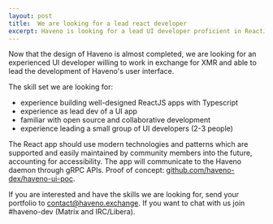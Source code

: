 ```yaml
---
layout: post
title:  We are looking for a lead react developer
excerpt: Haveno is looking for a lead UI developer proficient in ReactJS and Typescript
---
```


Now that the design of Haveno is almost completed, we are looking for an experienced UI developer willing to work in exchange for XMR and able to lead the development of Haveno's user interface.

The skill set we are looking for:

- experience building well-designed ReactJS apps with Typescript
- experience as lead dev of a UI app
- familiar with open source and collaborative development
- experience leading a small group of UI developers (2-3 people)

The React app should use modern technologies and patterns which are supported and easily maintained by community members into the future, accounting for accessibility. The app will communicate to the Haveno daemon through gRPC APIs. Proof of concept: [github.com/haveno-dex/haveno-ui-poc](https://github.com/haveno-dex/haveno-ui-poc).

If you are interested and have the skills we are looking for, send your portfolio to contact@haveno.exchange. If you want to chat with us join #haveno-dev (Matrix and IRC/Libera).